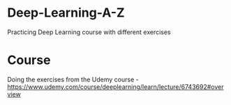 # Deep-Learning-A-Z
Practicing Deep Learning course with different exercises

# Course
Doing the exercises from the Udemy course - https://www.udemy.com/course/deeplearning/learn/lecture/6743692#overview
